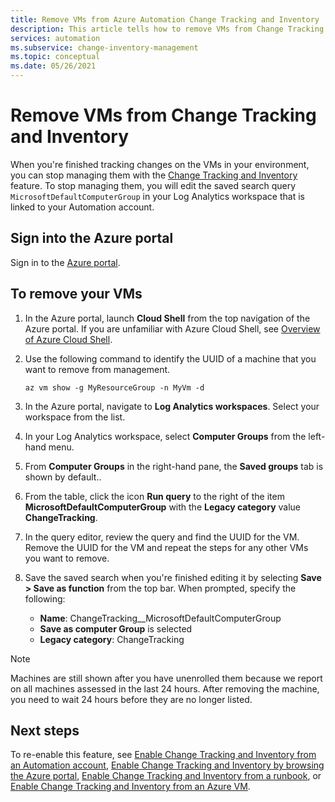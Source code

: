 ```yaml
---
title: Remove VMs from Azure Automation Change Tracking and Inventory
description: This article tells how to remove VMs from Change Tracking and Inventory.
services: automation
ms.subservice: change-inventory-management
ms.topic: conceptual
ms.date: 05/26/2021
---
```


# Remove VMs from Change Tracking and Inventory

When you're finished tracking changes on the VMs in your environment, you can stop managing them with the [Change Tracking and Inventory](overview.md) feature. To stop managing them, you will edit the saved search query `MicrosoftDefaultComputerGroup` in your Log Analytics workspace that is linked to your Automation account.

## Sign into the Azure portal

Sign in to the [Azure portal](https://portal.azure.com).

## To remove your VMs

1. In the Azure portal, launch **Cloud Shell** from the top navigation of the Azure portal. If you are unfamiliar with Azure Cloud Shell, see [Overview of Azure Cloud Shell](../../cloud-shell/overview.md).

2. Use the following command to identify the UUID of a machine that you want to remove from management.

    ```azurecli
    az vm show -g MyResourceGroup -n MyVm -d
    ```

3. In the Azure portal, navigate to **Log Analytics workspaces**. Select your workspace from the list.

4. In your Log Analytics workspace, select **Computer Groups** from the left-hand menu.

5. From **Computer Groups** in the right-hand pane, the **Saved groups** tab is shown by default..

6. From the table, click the icon **Run query** to the right of the item **MicrosoftDefaultComputerGroup** with the **Legacy category** value **ChangeTracking**.

7. In the query editor, review the query and find the UUID for the VM. Remove the UUID for the VM and repeat the steps for any other VMs you want to remove.

8. Save the saved search when you're finished editing it by selecting **Save > Save as function** from the top bar. When prompted, specify the following:

    * **Name**: ChangeTracking__MicrosoftDefaultComputerGroup
    * **Save as computer Group** is selected
    * **Legacy category**: ChangeTracking

>[!NOTE]
>Machines are still shown after you have unenrolled them because we report on all machines assessed in the last 24 hours. After removing the machine, you need to wait 24 hours before they are no longer listed.

## Next steps

To re-enable this feature, see [Enable Change Tracking and Inventory from an Automation account](enable-from-automation-account.md), [Enable Change Tracking and Inventory by browsing the Azure portal](enable-from-portal.md), [Enable Change Tracking and Inventory from a runbook](enable-from-runbook.md), or [Enable Change Tracking and Inventory from an Azure VM](enable-from-vm.md).